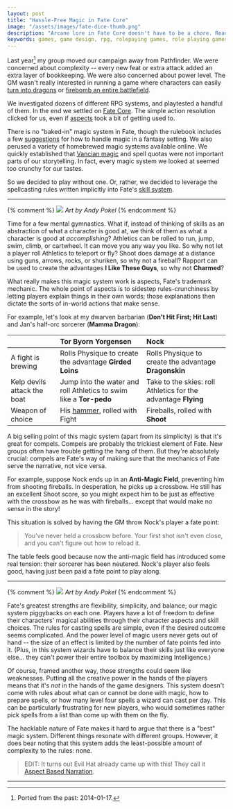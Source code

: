 ```yaml
---
layout: post
title: "Hassle-Free Magic in Fate Core"
image: "/assets/images/fate-dice-thumb.png"
description: "Arcane lore in Fate Core doesn't have to be a chore. Read on for more!"
keywords: games, game design, rpg, rolepaying games, role playing games, fate, dungeons and dragons, dnd, dice, magic system, spells, spell casting, spellcasting
---
```


Last year[^1] my group moved our campaign away from Pathfinder. We were concerned about complexity -- every new feat or extra attack added an extra layer of bookkeeping. We were also concerned about power level. The GM wasn't really interested in running a game where characters can easily [turn into dragons](http://www.d20pfsrd.com/magic/all-spells/f/form-of-the-dragon-i) or [firebomb an entire battlefield](http://www.d20pfsrd.com/magic/all-spells/m/meteor-swarm).

[^1]: Ported from the past: 2014-01-17.

We investigated dozens of different RPG systems, and playtested a handful of them. In the end we settled on [Fate Core](http://www.evilhat.com/home/fate-core/). The simple action resolution clicked for us, even if [aspects](http://fate-srd.com/fate-core/aspects-fate-points) took a bit of getting used to.

There is no "baked-in" magic system in Fate, though the rulebook includes a few [suggestions](http://www.evilhat.com/home/fate-core-sneak-peak-magic-system-toolkit/) for how to handle magic in a fantasy setting. We also perused a variety of homebrewed magic systems available online. We quickly established that [Vancian magic](http://tvtropes.org/pmwiki/pmwiki.php/Main/VancianMagic) and spell quotas were not important parts of our storytelling. In fact, every magic system we looked at seemed too crunchy for our tastes.

So we decided to play without one. Or, rather, we decided to leverage the spellcasting rules written implicitly into Fate's [skill system](http://fate-srd.com/fate-core/default-skill-list).

---

{% comment %}
![](https://lh6.googleusercontent.com/-PlGh7reAjxM/UtlOyIgyvvI/AAAAAAAAKt0/YITaH-NOfIg/w634-h138-no/penny_target.png)
*Art by Andy Pokel*
{% endcomment %}

Time for a few mental gymnastics. What if, instead of thinking of skills as an abstraction of what a character is good at, we think of them as what a character is good at *accomplishing*? Athletics can be rolled to run, jump, swim, climb, or cartwheel. It can move you any way you like. So why not let a player roll Athletics to teleport or fly? Shoot does damage at a distance using guns, arrows, rocks, or shuriken, so why not a fireball? Rapport can be used to create the advantages **I Like These Guys**, so why not **Charmed**?

What really makes this magic system work is aspects, Fate's trademark mechanic. The whole point of aspects is to sidestep rules-crunchiness by letting players explain things in their own words; those explanations then dictate the sorts of in-world actions that make sense.

For example, let's look at my dwarven barbarian (**Don't Hit First; Hit Last**) and Jan's half-orc sorcerer (**Mamma Dragon**):

|         | Tor Byorn Yorgensen     | Nock                    |
|:--------|:------------------------|:------------------------|
| A fight is brewing | Rolls Physique to create the advantage **Girded Loins** | Rolls Physique to create the advantage **Dragonskin** |
| Kelp devils attack the boat | Jump into the water and roll Athletics to swim like a **Tor-pedo** | Take to the skies: roll Athletics for the advantage **Flying** |
| Weapon of choice | His [hammer](https://www.youtube.com/watch?v=t7bdr6fjg-k), rolled with Fight | Fireballs, rolled with **Shoot** |

A big selling point of this magic system (apart from its simplicity) is that it's great for compels. Compels are probably the trickiest element of Fate. New groups often have trouble getting the hang of them. But they're absolutely crucial: compels are Fate's way of making sure that the mechanics of Fate serve the narrative, not vice versa.

For example, suppose Nock ends up in an **Anti-Magic Field**, preventing him from shooting fireballs. In desperation, he picks up a crossbow. He still has an excellent Shoot score, so you might expect him to be just as effective with the crossbow as he was with fireballs... except that would make no sense in the story!

This situation is solved by having the GM throw Nock's player a fate point:

> You've never held a crossbow before. Your first shot isn't even close, and you can't figure out how to reload it.

The table feels good because now the anti-magic field has introduced some real tension: their sorcerer has been neutered. Nock's player also feels good, having just been paid a fate point to play along.

---

{% comment %}
![](https://lh6.googleusercontent.com/-wPmiu_eQhU8/UtlPPfypw5I/AAAAAAAAKuI/KLZFZy2J-Tw/w660-h201-no/lia_target_flip.png)
*Art by Andy Pokel*
{% endcomment %}

Fate's greatest strengths are flexibility, simplicity, and balance; our magic system piggybacks on each one. Players have a lot of freedom to define their characters' magical abilities through their character aspects and skill choices. The rules for casting spells are simple, even if the desired outcome seems complicated. And the power level of magic users never gets out of hand -- the size of an effect is limited by the number of fate points fed into it. (Plus, in this system wizards have to balance their skills just like everyone else... they can't power their entire toolbox by maximizing Intelligence.)

Of course, framed another way, those strengths could seem like weaknesses. Putting all the creative power in the hands of the players means that it's *not* in the hands of the game designers. This system doesn't come with rules about what can or cannot be done with magic, how to prepare spells, or how many level four spells a wizard can cast per day. This can be particularly frustrating for new players, who would sometimes rather pick spells from a list than come up with them on the fly.

The hacklable nature of Fate makes it hard to argue that there is a "best" magic system. Different things resonate with different groups. However, it does bear noting that this system adds the least-possible amount of complexity to the rules: none.

> EDIT: It turns out Evil Hat already came up with this! They call it [Aspect Based Narration](http://evilhat.wikidot.com/aspect-based-naration).

<!-- Pause before footnotes -->

---
